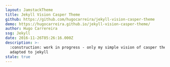 ```yaml
---
layout: JamstackTheme
title: Jekyll Vision Casper Theme
github: https://github.com/hugocarreira/jekyll-vision-casper-theme
demo: https://hugocarreira.github.io/jekyll-vision-casper-theme/
author: Hugo Carrereira
ssg: Jekyll
date: 2016-11-26T05:26:16.000Z
description: >-
  :construction: work in progress - only my simple vision of casper theme
  adapted to jekyll
stale: true
---
```

